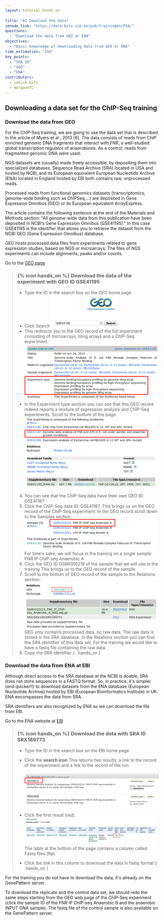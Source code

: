```yaml
---
layout: tutorial_hands_on

title: "01 Download the data"
zenodo_link: "https://data.bits.vib.be/pub/trainingen/PSA/"
questions:
  - "Download the data from GEO or ENA"
objectives:
  - "Basic knowledge of downloading data from GEO or ENA"
time_estimation: "15m"
key_points:
  - "SRA ID"
  - "GEO"
  - "ENA"
contributors:
  - janick-bits
  - morganeTC
---
```


## Downloading a data set for the ChIP-Seq training

### Download the data from GEO

For the ChIP-Seq training, we are going to use the data set that is described in the article of Myers et al., 2013 [6]. The data consists of reads from ChIP enriched genomic DNA fragments that interact with FNR, a well-studied global transcription regulator of anaerobiosis. As a control, reads from fragmented genomic DNA were used.

NGS datasets are (usually) made freely accessible, by depositing them into specialized databases. Sequence Read Archive (SRA) located in USA and hosted by NCBI, and its European equivalent European Nucleotide Archive (ENA) located in England hosted by EBI both contains raw, unprocessed reads.

Processed reads from functional genomics datasets (transcriptomics, genome-wide binding such as ChIPSeq,...) are deposited in Gene Expression Omnibus (GEO) or its European equivalent ArrayExpress. <p>The article contains the following sentence at the end of the Materials and Methods section:
"All genome-wide data from this publication have been deposited in NCBI’s Gene Expression Omnibus (GSE41195)."
In this case GSE41195 is the identifier that allows you to retrieve the dataset from the NCBI GEO (Gene Expression Omnibus) database.

GEO hosts processed data files from experiments related to gene expression studies, based on NGS or microarrays. The files of NGS experiments can include alignments, peaks and/or counts.

Go to the [GEO page](http://www.ncbi.nlm.nih.gov/geo/)

> ### {% icon hands_on %} Download the data of the experiment with GEO ID GSE41195 
>
> - Type the ID in the search box on the GEO home page
> - Click Search
>   ![searchGEO](../../images/GEO1.png)
> - This redirects you to the GEO record of the full experiment consisting of microarrays, tiling arrays and a ChIP-Seq experiment.
>  ![searchGEO](../../images/GEO2.png)
> - In the Experiment type section you can see that this GEO record indeed reports a mixture of expression analysis and ChIP-Seq experiments.
Scroll to the bottom of the page:
     ![searchGEO](../../images/GEO3.png)
> 4. You can see that the ChIP-Seq data have their own GEO ID: GSE41187
> 5. Click the ChIP-Seq data ID: GSE41187.
This brings us on the GEO record of the ChIP-Seq experiment.
In the GEO record scroll down to the Samples section:
>   ![searchGEO](../../images/GEO4.png)
> For time's sake, we will focus in the training on a single sample: FNR IP ChIP-seq Anaerobic A
> 6. Click the GEO ID GSM1010219 of the sample that we will use in the training
> This brings us to the GEO record of the sample.
> 7. Scroll to the bottom of GEO record of the sample to the Relations section:
>  ![searchGEO](../../images/GEO5.png)
>  GEO only contains processed data, no raw data. The raw data is stored in the SRA database. In the Relations section you can find the SRA identifier of this data set. For the training we would like to have a fastq file containing the raw data.
> 8. Copy the SRA identifier
{: .hands_on }

### Download the data from ENA at EBI

Although direct access to the SRA database at the NCBI is doable, SRA does not store sequences in a FASTQ format. So, in practice, it's simpler (and quicker!!) to download datasets from the ENA database (European Nucleotide Archive) hosted by EBI (European Bioinformatics Institute) in UK. ENA encompasses the data from SRA.

SRA identifiers are also recognized by ENA so we can download the file from EBI.

Go to the ENA website at [EBI](http://www.ebi.ac.uk/)

> ### {% icon hands_on %} Download the data with SRA ID SRX189773
> 
> - Type the ID in the search box on the EBI home page
> - Click the **search icon**
    This returns two results: a link to the record of the experiment and a link to the record of the run:
>
>   ![resultssearchENA](../../images/ENA2.png)
> - Click the first result (red)
>   ![resultssearchENA3 -80width](../../images/ENA3.png)
>   The table at the bottom of the page contains a column called Fastq files (ftp)
> - Click the link in this column to download the data in fastq format
{: .hands_on }



For the training you do not have to download the data, it's already on the GenePattern server.

To download the replicate and the control data set, we should redo the same steps starting from the GEO web page of the ChIP-Seq experiment (click the sample ID of the FNR IP ChIP-seq Anaerobic B and the anaerobic INPUT DNA sample). The fastq file of the control sample is also available on the GenePattern server.
